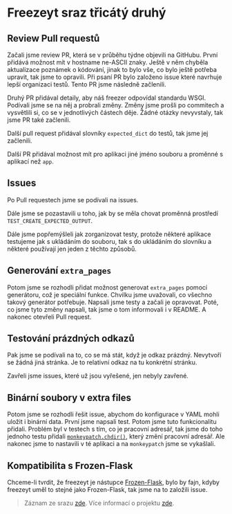 # Freezeyt sraz třicátý druhý

## Review Pull requestů
Začali jsme review PR, která se v průběhu týdne objevili na GitHubu.
První přidává možnost mít v hostname ne-ASCII znaky.
Ještě v něm chyběla aktualizace poznámek o kódování, jinak to bylo vše,
co bylo ještě potřeba upravit, tak jsme to opravili.
Při psaní PR bylo založeno issue které navrhuje lepší organizaci testů.
Tento PR jsme následně začlenili.

Druhý PR přidával detaily, aby náš freezer odpovídal standardu WSGI.
Podívali jsme se na něj a probrali změny.
Změny jsme prošli po commitech a vysvětlili si, co se v jednotlivých částech děje.
Žádné otázky nevyvstaly, tak jsme PR také začlenili.

Další pull request přidával slovníky `expected_dict` do testů, tak jsme jej začlenili.

Další PR přidával možnost mít pro aplikaci jiné jméno souboru a proměnné
s aplikací než `app`.

## Issues
Po Pull requestech jsme se podívali na issues.

Dále jsme se pozastavili u toho, jak by se měla chovat proměnná
prostředí `TEST_CREATE_EXPECTED_OUTPUT`.

Dále jsme popřemýšleli jak zorganizovat testy, protože některé aplikace testujeme
jak s ukládáním do souboru, tak s do ukládáním do slovníku a některé používají
jen jeden z těchto způsobů.

## Generování `extra_pages`
Potom jsme se rozhodli přidat možnost generovat `extra_pages` pomocí generátoru,
což je speciální funkce.
Chvilku jsme uvažovali, co všechno takový generátor potřebuje.
Napsali jsme testy a začali je opravovat.
Poté, co jsme tyto změny napsali, tak jsme o tom informovali i v README.
A nakonec otevřeli Pull request.

## Testování prázdných odkazů
Pak jsme se podívali na to, co se má stát, když je odkaz prázdný.
Nevytvoří se žádná jiná stránka.
Je to relativní odkaz na tu konkrétní stránku.

Zavřeli jsme issues, které už jsou vyřešené, jen nebyly zavřené.

## Binární soubory v extra files
Potom jsme se rozhodli řešit issue, abychom do konfigurace v YAML mohli uložit
i binární data.
První jsme napsali test.
Potom jsme tuto funkcionalitu přidali.
Problém byl v testech s tím, co je pracovní adresář, tak jsme do toho jednoho testu přidali
[`monkeypatch.chdir()`](https://docs.pytest.org/en/stable/monkeypatch.html),
který změní pracovní adresář.
Ale nakonec jsme to nastavili v té aplikaci a na `monkeypatch` jsme se vykašlali.

## Kompatibilita s Frozen-Flask
Chceme-li tvrdit, že freezeyt je nástupce [Frozen-Flask](https://pythonhosted.org/Frozen-Flask/),
bylo by fajn, kdyby freezeyt uměl to stejné jako Frozen-Flask,
tak jsme na to založili issue.

> Záznam ze srazu [zde](https://youtu.be/rUiKVwKLmbc).
> Více informací o projektu [zde](https://tinyurl.com/freezeyt).
